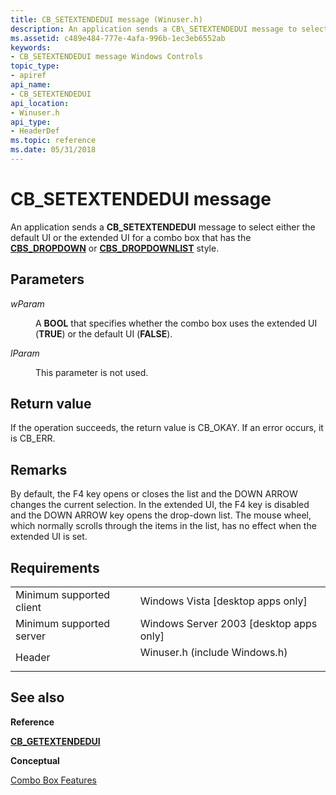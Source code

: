 ```yaml
---
title: CB_SETEXTENDEDUI message (Winuser.h)
description: An application sends a CB\_SETEXTENDEDUI message to select either the default UI or the extended UI for a combo box that has the CBS\_DROPDOWN or CBS\_DROPDOWNLIST style.
ms.assetid: c489e484-777e-4afa-996b-1ec3eb6552ab
keywords:
- CB_SETEXTENDEDUI message Windows Controls
topic_type:
- apiref
api_name:
- CB_SETEXTENDEDUI
api_location:
- Winuser.h
api_type:
- HeaderDef
ms.topic: reference
ms.date: 05/31/2018
---
```


# CB\_SETEXTENDEDUI message

An application sends a **CB\_SETEXTENDEDUI** message to select either the default UI or the extended UI for a combo box that has the [**CBS\_DROPDOWN**](combo-box-styles.md) or [**CBS\_DROPDOWNLIST**](combo-box-styles.md) style.

## Parameters

<dl> <dt>

*wParam* 
</dt> <dd>

A **BOOL** that specifies whether the combo box uses the extended UI (**TRUE**) or the default UI (**FALSE**).

</dd> <dt>

*lParam* 
</dt> <dd>

This parameter is not used.

</dd> </dl>

## Return value

If the operation succeeds, the return value is CB\_OKAY. If an error occurs, it is CB\_ERR.

## Remarks

By default, the F4 key opens or closes the list and the DOWN ARROW changes the current selection. In the extended UI, the F4 key is disabled and the DOWN ARROW key opens the drop-down list. The mouse wheel, which normally scrolls through the items in the list, has no effect when the extended UI is set.

## Requirements



|                                     |                                                                                                          |
|-------------------------------------|----------------------------------------------------------------------------------------------------------|
| Minimum supported client<br/> | Windows Vista \[desktop apps only\]<br/>                                                           |
| Minimum supported server<br/> | Windows Server 2003 \[desktop apps only\]<br/>                                                     |
| Header<br/>                   | <dl> <dt>Winuser.h (include Windows.h)</dt> </dl> |



## See also

<dl> <dt>

**Reference**
</dt> <dt>

[**CB\_GETEXTENDEDUI**](cb-getextendedui.md)
</dt> <dt>

**Conceptual**
</dt> <dt>

[Combo Box Features](combo-box-features.md)
</dt> </dl>

 

 






